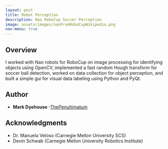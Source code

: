 ```yaml
---
layout: post
title: Robot Perception
description: Nao RoboCup Soccer Perception
image: assets/images/naoFromRoboCupWikipedia.png
nav-menu: true
---
```


## Overview
I worked with Nao robots for RoboCup on image processing for identifying objects using OpenCV, implemented a fast random Hough transform for soccer ball detection, worked on data collection for object perception, and built a simple gui for visual data labeling using Python and PyQt.

## Author

* **Mark Dyehouse** -[ThePenultimatum](https://github.com/ThePenultimatum)

## Acknowledgments

* Dr. Manuela Veloso (Carnegie Mellon University SCS)
* Devin Schwab (Carnegie Mellon University Robotics Institute)